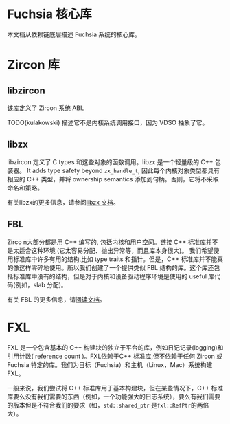 <!--
Fuchsia Core Libraries
======================

This document describes the core libraries in the Fuchsia system, starting from
the bottom of the dependency chain. -->

Fuchsia 核心库
======================

本文档从依赖链底层描述 Fuchsia 系统的核心库。

<!--
# Zircon libraries

## libzircon

This library defines the Zircon system ABI.

TODO(kulakowski) Talk about how this is not quite the kernel
syscall interface, since the VDSO abstracts that. -->

<!-- # Zircon libraries -->
# Zircon 库

<!--
## libzircon

This library defines the Zircon system ABI.

TODO(kulakowski) Talk about how this is not quite the kernel
syscall interface, since the VDSO abstracts that. -->

## libzircon

该库定义了 Zircon 系统 ABI。

TODO(kulakowski) 描述它不是内核系统调用接口，因为 VDSO 抽象了它。

<!-- ## libzx

libzircon defines C types and function calls acting on those
objects. libzx is a light C++ wrapper around those. It adds type
safety beyond `zx_handle_t`, so that every kernel object type has a
corresponding C++ type, and adds ownership semantics to those
handles. It otherwise takes no opinions around naming or policy.

For more information about libzx, see
[its documentation](https://fuchsia.googlesource.com/zircon/+/master/system/ulib/zx/README.md). -->

## libzx

libzircon 定义了 C types 和这些对象的函数调用。libzx 是一个轻量级的 C++ 包装器。 It adds type safety beyond `zx_handle_t`, 因此每个内核对象类型都具有相应的 C++ 类型，并将 ownership semantics 添加到句柄。否则，它将不采取命名和策略。

有关libzx的更多信息，请参阅[libzx 文档](https://fuchsia.googlesource.com/zircon/+/master/system/ulib/zx/README.md)。

<!--
## FBL

Much of Zircon is written in C++, both in kernel and in
userspace. Linking against the C++ standard library is not especially
well suited to this environment (it is too easy to allocate, throw
exceptions, etc., and the library itself is large). There are a number
of useful constructs in the standard library that we would wish to use,
like type traits and unique pointers. However, C++ standard libraries
are not really to be consumed piecemeal like this. So we built a
library which provides similar constructs named fbl. This library
also includes constructs not present in the standard library but which
are useful library code for kernel and device driver environments (for
instance, slab allocation).

For more information about FBL,
[read its overview](https://fuchsia.googlesource.com/zircon/+/master/docs/cxx.md#fbl). -->

## FBL

Zirco n大部分都是用 C++ 编写的, 包括内核和用户空间。链接 C++ 标准库并不是太适合这种环境 (它太容易分配、抛出异常等，而且库本身很大)。 我们希望使用标准库中许多有用的结构,比如 type traits 和指针。但是，C++ 标准库并不能真的像这样零碎地使用。所以我们创建了一个提供类似 FBL 结构的库。这个库还包括标准库中没有的结构，但是对于内核和设备驱动程序环境是使用的 useful 库代码(例如，slab 分配)。

有关 FBL 的更多信息，请[阅读文档](https://fuchsia.googlesource.com/zircon/+/master/docs/cxx.md#fbl)。

<!--
# FXL

FXL is a platform-independent library containing basic C++ building blocks, such
as logging and reference counting. FXL depends on the C++ standard library but
not on any Zircon- or Fuchsia-specific libraries. We build FXL both for target
(Fuchsia) and for host (Linux, Mac) systems.

Generally speaking, we try to use the C++ standard library for basic building
blocks, but in some cases the C++ standard library either doesn't have something
we need (e.g., a featureful logging system) or has a version of what we need
doesn't meet our requirements (e.g., `std::shared_ptr` is twice as large as
`fxl::RefPtr`). -->

# FXL

FXL 是一个包含基本的 C++ 构建块的独立于平台的库，例如日记记录(logging)和引用计数( reference count )。FXL依赖于C++ 标准库,但不依赖于任何 Zircon 或 Fuchsia 特定的库。我们为目标（Fuchsia）和主机（Linux，Mac）系统构建 FXL。

一般来说，我们尝试将 C++ 标准库用于基本构建块，但在某些情况下，C++ 标准库要么没有我们需要的东西（例如，一个功能强大的日志系统），要么有我们需要的版本但是不符合我们的要求（如，`std::shared_ptr` 是`fxl::RefPtr`的两倍大）。
